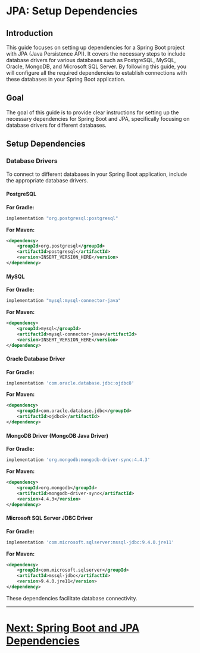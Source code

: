 # JPA: Setup Dependencies

## Introduction

This guide focuses on setting up dependencies for a Spring Boot project with JPA (Java Persistence API). It covers the necessary steps to include database drivers for various databases such as PostgreSQL, MySQL, Oracle, MongoDB, and Microsoft SQL Server. By following this guide, you will configure all the required dependencies to establish connections with these databases in your Spring Boot application.

## Goal
The goal of this guide is to provide clear instructions for setting up the necessary dependencies for Spring Boot and JPA, specifically focusing on database drivers for different databases.

## Setup Dependencies

### Database Drivers

To connect to different databases in your Spring Boot application, include the appropriate database drivers.

#### PostgreSQL

**For Gradle:**
```groovy
implementation "org.postgresql:postgresql"
```

**For Maven:**
```xml
<dependency>
    <groupId>org.postgresql</groupId>
    <artifactId>postgresql</artifactId>
    <version>INSERT_VERSION_HERE</version>
</dependency>
```

#### MySQL

**For Gradle:**
```groovy
implementation "mysql:mysql-connector-java"
```

**For Maven:**
```xml
<dependency>
    <groupId>mysql</groupId>
    <artifactId>mysql-connector-java</artifactId>
    <version>INSERT_VERSION_HERE</version>
</dependency>
```

#### Oracle Database Driver

**For Gradle:**
```groovy
implementation 'com.oracle.database.jdbc:ojdbc8'
```

**For Maven:**
```xml
<dependency>
    <groupId>com.oracle.database.jdbc</groupId>
    <artifactId>ojdbc8</artifactId>
</dependency>
```

#### MongoDB Driver (MongoDB Java Driver)

**For Gradle:**
```groovy
implementation 'org.mongodb:mongodb-driver-sync:4.4.3'
```

**For Maven:**
```xml
<dependency>
    <groupId>org.mongodb</groupId>
    <artifactId>mongodb-driver-sync</artifactId>
    <version>4.4.3</version>
</dependency>
```

#### Microsoft SQL Server JDBC Driver

**For Gradle:**
```groovy
implementation 'com.microsoft.sqlserver:mssql-jdbc:9.4.0.jre11'
```

**For Maven:**
```xml
<dependency>
    <groupId>com.microsoft.sqlserver</groupId>
    <artifactId>mssql-jdbc</artifactId>
    <version>9.4.0.jre11</version>
</dependency>
```

These dependencies facilitate database connectivity.

---

# [Next: Spring Boot and JPA Dependencies](jpa.md)

